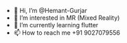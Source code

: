 - 👋 Hi, I’m @Hemant-Gurjar
- 👀 I’m interested in MR (Mixed Reality)
- 🌱 I’m currently learning flutter
- 📫 How to reach me +91 9027079556

<!---
Hemant-Gurjar/Hemant-Gurjar is a ✨ special ✨ repository because its `README.md` (this file) appears on your GitHub profile.
You can click the Preview link to take a look at your changes.
--->
